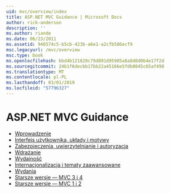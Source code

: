 ```yaml
---
uid: mvc/overview/index
title: ASP.NET MVC Guidance | Microsoft Docs
author: rick-anderson
description: ''
ms.author: riande
ms.date: 06/23/2011
ms.assetid: 946574c5-b5cb-423b-a6e1-a2cfb506ecf9
msc.legacyurl: /mvc/overview
msc.type: book
ms.openlocfilehash: bbd4b121820c79d891d95905a8a8d8d0b4e17f2d
ms.sourcegitcommit: 24b1f6decbb17bb22a45166e5fdb0845c65af498
ms.translationtype: MT
ms.contentlocale: pl-PL
ms.lasthandoff: 03/01/2019
ms.locfileid: "57796327"
---
```

<a name="aspnet-mvc-guidance"></a>ASP.NET MVC Guidance
====================
- [Wprowadzenie](getting-started/index.md)
- [Interfejs użytkownika, układy i motywy](views/index.md)
- [Zabezpieczenia, uwierzytelnianie i autoryzacja](security/index.md)
- [Wdrażanie](deployment/index.md)
- [Wydajność](performance/index.md)
- [Internacjonalizacja i tematy zaawansowane](advanced/index.md)
- [Wydania](releases/index.md)
- [Starsze wersje — MVC 3 i 4](older-versions/index.md)
- [Starsze wersje — MVC 1 i 2](older-versions-1/index.md)
